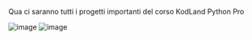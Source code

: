 Qua ci saranno tutti i progetti importanti del corso KodLand Python Pro

![image](https://github.com/noah-yt/KodLand-Python-Pro/assets/132379634/ab3db84c-4475-4dbd-80ac-80eddf110c17)
![image](https://github.com/noah-yt/KodLand-Python-Pro/assets/132379634/f0967732-2c7b-4d6f-8c91-fb2fba84fd0c)
